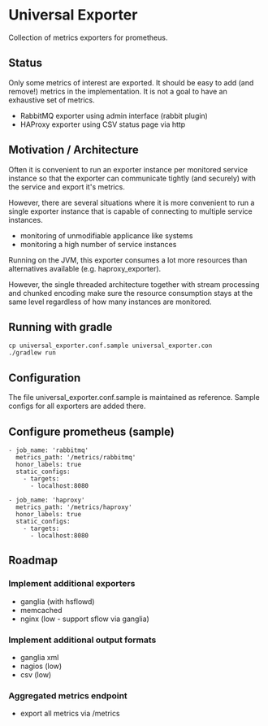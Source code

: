 # Universal Exporter

Collection of metrics exporters for prometheus.
 
## Status

Only some metrics of interest are exported. It should be
 easy to add (and remove!) metrics in the implementation.
 It is not a goal to have an exhaustive set of metrics.

* RabbitMQ exporter using admin interface (rabbit plugin)
* HAProxy exporter using CSV status page via http

## Motivation / Architecture

Often it is convenient to run an exporter instance
 per monitored service instance so that the exporter
 can communicate tightly (and securely) with the 
 service and export it's metrics. 

However, there are several situations where it is
 more convenient to run a single exporter instance
 that is capable of connecting to multiple service
 instances.

* monitoring of unmodifiable applicance like systems
* monitoring a high number of service instances

Running on the JVM, this exporter consumes a lot more 
 resources than alternatives available (e.g. haproxy_exporter).

However, the single threaded architecture together with stream
 processing and chunked encoding make sure the resource 
 consumption stays at the same level regardless of how many 
 instances are monitored.

## Running with gradle 

    cp universal_exporter.conf.sample universal_exporter.con
    ./gradlew run

## Configuration

The file universal_exporter.conf.sample is maintained as
 reference. Sample configs for all exporters are added there.

## Configure prometheus (sample)

    - job_name: 'rabbitmq'
      metrics_path: '/metrics/rabbitmq'
      honor_labels: true
      static_configs:
        - targets:
          - localhost:8080

    - job_name: 'haproxy'
      metrics_path: '/metrics/haproxy'
      honor_labels: true
      static_configs:
        - targets:
          - localhost:8080

## Roadmap

### Implement additional exporters

* ganglia (with hsflowd)
* memcached
* nginx (low - support sflow via ganglia)

### Implement additional output formats

* ganglia xml
* nagios (low)
* csv (low)

### Aggregated metrics endpoint

* export all metrics via /metrics
